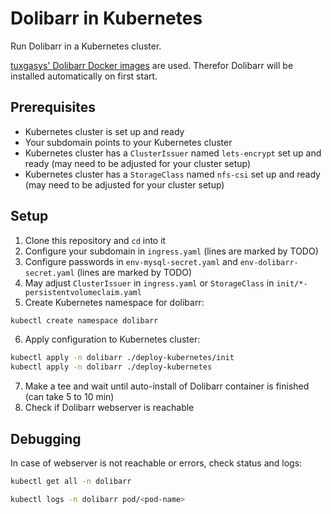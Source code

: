 # Dolibarr in Kubernetes
Run Dolibarr in a Kubernetes cluster. 

[tuxgasys' Dolibarr Docker images](https://hub.docker.com/r/tuxgasy/dolibarr) are used.
Therefor Dolibarr will be installed automatically on first start.

## Prerequisites
- Kubernetes cluster is set up and ready
- Your subdomain points to your Kubernetes cluster
- Kubernetes cluster has a `ClusterIssuer` named `lets-encrypt` set up and ready (may need to be adjusted for your cluster setup)
- Kubernetes cluster has a `StorageClass` named `nfs-csi` set up and ready (may need to be adjusted for your cluster setup)

## Setup
1. Clone this repository and `cd` into it
2. Configure your subdomain in `ingress.yaml` (lines are marked by TODO)
3. Configure passwords in `env-mysql-secret.yaml` and `env-dolibarr-secret.yaml` (lines are marked by TODO)
4. May adjust `ClusterIssuer` in `ingress.yaml` or `StorageClass` in `init/*-persistentvolumeclaim.yaml`
5. Create Kubernetes namespace for dolibarr:
``` bash
kubectl create namespace dolibarr
```
6. Apply configuration to Kubernetes cluster: 
``` bash
kubectl apply -n dolibarr ./deploy-kubernetes/init
kubectl apply -n dolibarr ./deploy-kubernetes
```
7. Make a tee and wait until auto-install of Dolibarr container is finished (can take 5 to 10 min)
8. Check if Dolibarr webserver is reachable

## Debugging
In case of webserver is not reachable or errors, check status and logs: 
``` bash 
kubectl get all -n dolibarr

kubectl logs -n dolibarr pod/<pod-name>
```